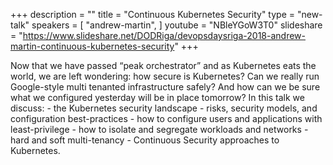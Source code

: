 +++
description = ""
title = "Continuous Kubernetes Security"
type = "new-talk"
speakers = [
        "andrew-martin",
]
youtube = "NBleYGoW3T0"
slideshare = "https://www.slideshare.net/DODRiga/devopsdaysriga-2018-andrew-martin-continuous-kubernetes-security"
+++
<p>Now that we have passed “peak orchestrator” and as Kubernetes eats the world, we are left wondering: how secure is Kubernetes? Can we really run Google-style multi tenanted infrastructure safely? And how can we be sure what we configured yesterday will be in place tomorrow? In this talk we discuss: - the Kubernetes security landscape - risks, security models, and configuration best-practices - how to configure users and applications with least-privilege - how to isolate and segregate workloads and networks - hard and soft multi-tenancy - Continuous Security approaches to Kubernetes.</p>